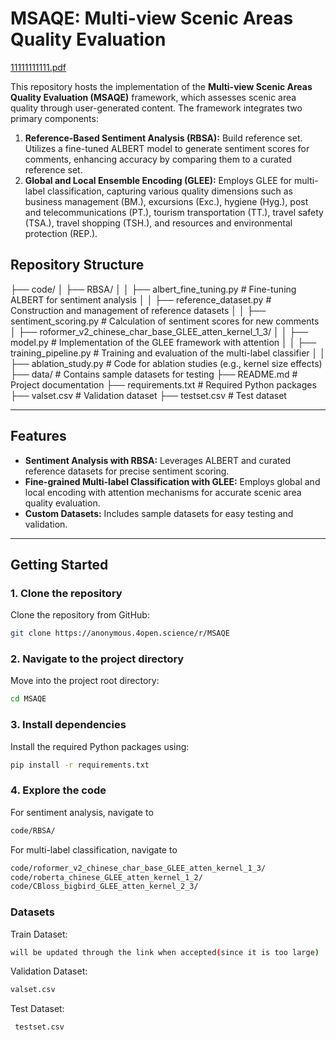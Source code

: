 # MSAQE: Multi-view Scenic Areas Quality Evaluation

[11111111111.pdf](https://github.com/user-attachments/files/17892537/11111111111.pdf)

This repository hosts the implementation of the **Multi-view Scenic Areas Quality Evaluation (MSAQE)** framework, which assesses scenic area quality through user-generated content. The framework integrates two primary components:

1. **Reference-Based Sentiment Analysis (RBSA):** Build reference set. Utilizes a fine-tuned ALBERT model to generate sentiment scores for comments, enhancing accuracy by comparing them to a curated reference set.
2. **Global and Local Ensemble Encoding (GLEE):** Employs GLEE for multi-label classification, capturing various quality dimensions such as business management (BM.), excursions (Exc.), hygiene (Hyg.), post and telecommunications (PT.), tourism transportation (TT.), travel safety (TSA.), travel shopping (TSH.), and resources and environmental protection (REP.).



## Repository Structure
├── code/ │ ├── RBSA/ │ │ ├── albert_fine_tuning.py # Fine-tuning ALBERT for sentiment analysis │ │ ├── reference_dataset.py # Construction and management of reference datasets │ │ ├── sentiment_scoring.py # Calculation of sentiment scores for new comments │ ├── roformer_v2_chinese_char_base_GLEE_atten_kernel_1_3/ │ │ ├── model.py # Implementation of the GLEE framework with attention │ │ ├── training_pipeline.py # Training and evaluation of the multi-label classifier │ │ ├── ablation_study.py # Code for ablation studies (e.g., kernel size effects) ├── data/ # Contains sample datasets for testing ├── README.md # Project documentation ├── requirements.txt # Required Python packages ├── valset.csv # Validation dataset ├── testset.csv # Test dataset


---

## Features

- **Sentiment Analysis with RBSA:** Leverages ALBERT and curated reference datasets for precise sentiment scoring.  
- **Fine-grained Multi-label Classification with GLEE:** Employs global and local encoding with attention mechanisms for accurate scenic area quality evaluation.  
- **Custom Datasets:** Includes sample datasets for easy testing and validation.

---

## Getting Started

### 1. Clone the repository

Clone the repository from GitHub:

```bash
git clone https://anonymous.4open.science/r/MSAQE
```

### 2. Navigate to the project directory
Move into the project root directory:
```bash
cd MSAQE
```

### 3. Install dependencies
Install the required Python packages using:
```bash
pip install -r requirements.txt
```

### 4. Explore the code
For sentiment analysis, navigate to 
```bash
code/RBSA/
```
For multi-label classification, navigate to 
```bash
code/roformer_v2_chinese_char_base_GLEE_atten_kernel_1_3/
code/roberta_chinese_GLEE_atten_kernel_1_2/
code/CBloss_bigbird_GLEE_atten_kernel_2_3/
```

### Datasets

Train Dataset: 
```bash
will be updated through the link when accepted(since it is too large)
```

Validation Dataset: 
```bash
valset.csv
```
Test Dataset:
```bash
 testset.csv
```

